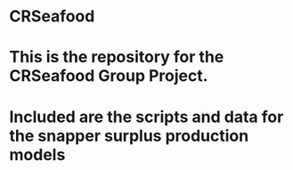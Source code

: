 # CRSeafood
# This is the repository for the CRSeafood Group Project. 

# Included are the scripts and data for the snapper surplus production models
